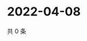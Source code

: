# 2022-04-08

共 0 条

<!-- BEGIN WEIBO -->
<!-- 最后更新时间 Fri Apr 08 2022 02:18:11 GMT+0800 (China Standard Time) -->

<!-- END WEIBO -->
